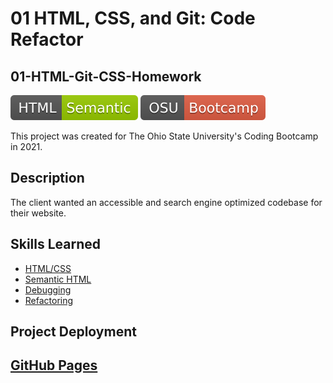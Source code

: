 # 01 HTML, CSS, and Git: Code Refactor
## 01-HTML-Git-CSS-Homework
![HTML Badge](./assets/images/HTML-Semantic-green.svg) ![HTML Badge](./assets/images/OSU-Bootcamp-red.svg)

This project was created for The Ohio State University's Coding Bootcamp in 2021.
## Description
The client wanted an accessible and search engine optimized codebase for their website.
## Skills Learned
- [HTML/CSS](https://www.w3.org/standards/webdesign/htmlcss)
- [Semantic HTML](https://developer.mozilla.org/en-US/docs/Learn/Accessibility/HTML)
- [Debugging](https://docs.microsoft.com/en-us/visualstudio/debugger/debugging-absolute-beginners?view=vs-2019&tabs=csharp)
- [Refactoring](https://www.altexsoft.com/blog/engineering/code-refactoring-best-practices-when-and-when-not-to-do-it/#:~:text=Code%20refactoring%20is%20a%20process,code%20more%20efficient%20and%20maintainable.)
## Project Deployment
[GitHub Pages](https://ethanharsh.github.io/01-HTML-Git-CSS-Homework/)
---
